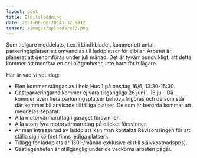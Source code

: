 ```yaml
---
layout: post
title: Elbilsladdning
date: 2021-06-08T20:43:32.981Z
teaser: /images/uploads/el3.png
---
```

Som tidigare meddelats, t.ex. i Lindhbladet, kommer ett antal parkeringsplatser att omvandlas till laddplatser för elbilar. Arbetet är planerat att genomföras under juli månad. Det är tyvärr oundvikligt, att detta kommer att medföra en del olägenheter, inte bara för bilägare. 

Här är vad vi vet idag:

* Elen kommer stängas av i hela Hus 1 på onsdag 16/6, 13:30-15:30.
* Gästparkeringarna kommer ej vara tillgängliga 26 juni - 16 juli. Då kommer även flera parkeringsplatser behöva frigöras och de som står där kommer bli anvisade tillfälliga platser. De som är berörda kommer att meddelas separat.
* Alla motorvärmaruttag i garaget försvinner.
* Alla utom fyra motorvärmaruttag på däcket försvinner.
* Är man intresserad av laddplats kan man kontakta Revisorsringen för att ställa sig i kö (det finns lediga platser).
* Tillägg för laddplats är 130:-/månad exklusive el (till självkostnadspris).
* Gästlägenheten är otillgänglig under de veckorna arbeten pågår.


